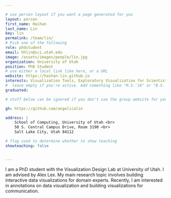 ```yaml
---

# use person layout if you want a page generated for you
layout: person
first_name: Haihan
last_name: Lin
key: lin
permalink: /team/lin/
# Pick one of the following
role: phdstudent 
email: hhlin@sci.utah.edu
image: /assets/images/people/lin.jpg
organization: University of Utah
position: PhD Student
# use either a local link like here, or a URL
website: https://haihan-lin.github.io
interests: Visualization Tools, Exploratory Visualization for Scientists
#  leave empty if you're active. Add something like "M.S.'16" or "B.S.'17" if you got a degree while at VDL. Add "N" if you left VDS before you got a degree.
graduated: 

# stuff below can be ignored if you don't use the group website for your private website

gh: https://github.com/angelicalin

address: |
    School of Computing, University of Utah <br>
    50 S. Central Campus Drive, Room 3190 <br>
    Salt Lake City, Utah 84112

# flag used to determine whether to show teaching
showteaching: false


---
```


I am a PhD student with the Visualization Design Lab at University of Utah. I am advised by Alex Lex. My main research topic involves building interactive data visualizations for domain experts. Recently, I am interested in annotations on data visualization and building visualizations for communication. 
